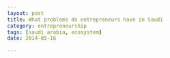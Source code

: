 ```yaml
---
layout: post
title: What problems do entrepreneurs have in Saudi
category: entrepreneurship
tags: [saudi arabia, ecosystem]
date: 2014-05-16

---
```


